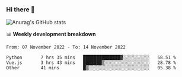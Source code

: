 ### Hi there 👋
![Anurag's GitHub stats](https://github-readme-stats.vercel.app/api?username=jami1024&show_icons=true&theme=radical)

📊 **Weekly development breakdown**
<!--START_SECTION:waka-->

```text
From: 07 November 2022 - To: 14 November 2022

Python       7 hrs 35 mins   ██████████████▓░░░░░░░░░░   58.51 %
Vue.js       3 hrs 43 mins   ███████▒░░░░░░░░░░░░░░░░░   28.78 %
Other        41 mins         █▒░░░░░░░░░░░░░░░░░░░░░░░   05.38 %
```

<!--END_SECTION:waka-->
<!--
**jami1024/jami1024** is a ✨ _special_ ✨ repository because its `README.md` (this file) appears on your GitHub profile.

Here are some ideas to get you started:

- 🔭 I’m currently working on ...
- 🌱 I’m currently learning ...
- 👯 I’m looking to collaborate on ...
- 🤔 I’m looking for help with ...
- 💬 Ask me about ...
- 📫 How to reach me: ...
- 😄 Pronouns: ...
- ⚡ Fun fact: ...
-->

